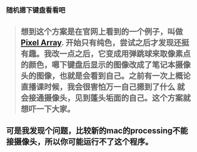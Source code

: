 ## `随机摁下键盘看看吧`

> ## 想到这个方案是在官网上看到的一个例子，叫做[Pixel Array](https://processing.org/examples/pixelarray.html). 开始只有纯色，尝试之后才发现还挺有趣。我改一点之后，它变成用弹跳球来取像素点的颜色，嗯下键盘后显示的图像改成了笔记本摄像头的图像，也就是会看到自己。之前有一次上概论直播课时候，我会很害怕万一自己摁到了什么 就会接通摄像头，见到蓬头垢面的自己。这个方案就想吓一下大家。
## 可是我发现个问题，比较新的mac的processing不能接摄像头，所以你可能运行不了这个程序。
